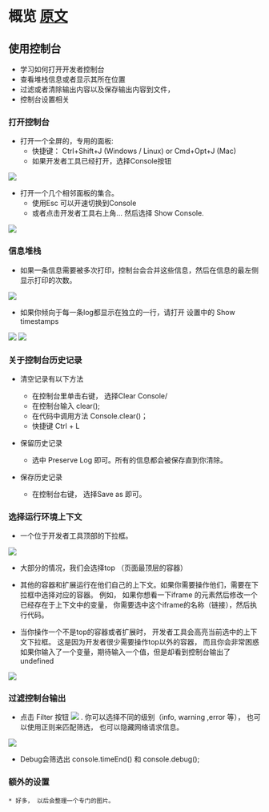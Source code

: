# 概览 <a href="https://developers.google.com/web/tools/chrome-devtools/console/">原文</a>

## 使用控制台

* 学习如何打开开发者控制台
* 查看堆栈信息或者显示其所在位置
* 过滤或者清除输出内容以及保存输出内容到文件，
* 控制台设置相关


### 打开控制台

* 打开一个全屏的，专用的面板:
    * 快捷键： Ctrl+Shift+J (Windows / Linux) or Cmd+Opt+J (Mac)
    * 如果开发者工具已经打开，选择Console按钮
<img src="https://developers.google.com/web/tools/chrome-devtools/console/images/console-panel.png">


* 打开一个几个相邻面板的集合。
    * 使用Esc 可以开速切换到Console
    * 或者点击开发者工具右上角... 然后选择 Show Console.
<img src="https://developers.google.com/web/tools/chrome-devtools/console/images/console-drawer.png">



### 信息堆栈
   
 * 如果一条信息需要被多次打印，控制台会合并这些信息，然后在信息的最左侧显示打印的次数。 
<img src="https://developers.google.com/web/tools/chrome-devtools/console/images/message-stacking.png" />

* 如果你倾向于每一条log都显示在独立的一行，请打开 设置中的 Show timestamps
<img src="https://developers.google.com/web/tools/chrome-devtools/console/images/show-timestamps.png">

<img src="https://developers.google.com/web/tools/chrome-devtools/console/images/timestamped-console.png" />


### 关于控制台历史记录

* 清空记录有以下方法
    * 在控制台里单击右键， 选择Clear Console/
    * 在控制台输入 clear();
    * 在代码中调用方法 Console.clear()；
    * 快捷键 Ctrl + L

* 保留历史记录
    * 选中 Preserve Log 即可。所有的信息都会被保存直到你清除。

* 保存历史记录
    * 在控制台右键， 选择Save as 即可。


### 选择运行环境上下文
   
* 一个位于开发者工具顶部的下拉框。
<img src="https://developers.google.com/web/tools/chrome-devtools/console/images/execution-context-selector.png" /> 
    
* 大部分的情况，我们会选择top （页面最顶层的容器）
   
* 其他的容器和扩展运行在他们自己的上下文。如果你需要操作他们，需要在下拉框中选择对应的容器。 例如， 如果你想看一下iframe 的元素然后修改一个已经存在于上下文中的变量， 你需要选中这个iframe的名称（链接），然后执行代码。
    
* 当你操作一个不是top的容器或者扩展时， 开发者工具会高亮当前选中的上下文下拉框。 这是因为开发者很少需要操作top以外的容器， 而且你会非常困惑如果你输入了一个变量，期待输入一个值，但是却看到控制台输出了  undefined
<img src="https://developers.google.com/web/tools/chrome-devtools/console/images/non-top-context.png" />


### 过滤控制台输出

* 点击 Filter 按钮
<img src="https://developers.google.com/web/tools/chrome-devtools/console/images/filter-button.png"/> . 你可以选择不同的级别（info, warning ,error 等）， 也可以使用正则来匹配筛选， 也可以隐藏网络请求信息。

<img src="https://developers.google.com/web/tools/chrome-devtools/console/images/filtered-console.png"/>

* Debug会筛选出  console.timeEnd()  和 console.debug();


### 额外的设置

    * 好多， 以后会整理一个专门的图片。





